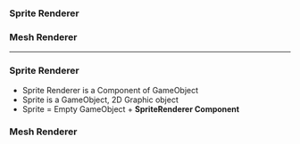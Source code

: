 ### Sprite Renderer
### Mesh Renderer

------------------------------------------

### Sprite Renderer

* Sprite Renderer is a Component of GameObject
* Sprite is a GameObject, 2D Graphic object
* Sprite = Empty GameObject + **SpriteRenderer Component**

### Mesh Renderer
